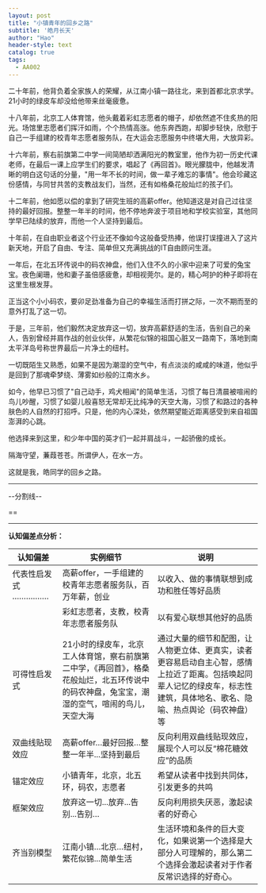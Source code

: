 ```yaml
---
layout: post
title: "小镇青年的回乡之路"
subtitle: '皓月长天'
author: "Hao"
header-style: text
catalog: true
tags:
  - AA002
---
```




二十年前，他背负着全家族人的荣耀，从江南小镇一路往北，来到首都北京求学。21小时的绿皮车却没给他带来丝毫疲惫。

十八年前，北京工人体育馆，他头戴着彩虹志愿者的帽子，却依然遮不住炙热的阳光。场馆里志愿者们挥汗如雨，个个热情高涨。他东奔西跑，却脚步轻快，欣慰于自己一手组建的校青年志愿者服务队，在大运会志愿服务中终堪大用，大放异彩。

十六年前，察右前旗第二中学一间简陋却洒满阳光的教室里，他作为初一历史代课老师，在最后一课上应学生们的要求，唱起了《再回首》。眼光朦胧中，他越发清晰的明白这句话的分量，"用一年不长的时间，做一辈子难忘的事情"。他会珍藏这份感情，与同甘共苦的支教战友们，当然，还有如格桑花般灿烂的孩子们。

十二年前，他如愿以偿的拿到了研究生班的高薪offer。他知道这是对自己过往坚持的最好回报。整整一年半的时间，他不停地奔波于项目地和学校实验室，其他同学早已陆续的放弃，而他一个人坚持到最后。

十年前，在自由职业者这个行业还不像如今这般备受热捧，他误打误撞进入了这片新天地，开启了自由、专注、简单但又充满挑战的IT自由顾问生涯。

一年后，在北五环传说中的码农神盘，他们入住不久的小家中迎来了可爱的兔宝宝。夜色阑珊，他和妻子虽倍感疲惫，却相视莞尔。是的，精心呵护的种子即将在这里生根发芽。

正当这个小小码农，要卯足劲准备为自己的幸福生活而打拼之际，一次不期而至的意外打乱了这一切。

于是，三年前，他们毅然决定放弃这一切，放弃高薪舒适的生活，告别自己的亲人，告别曾经并肩作战的创业伙伴，从繁花似锦的祖国心脏又一路南下，落地到南太平洋岛号称世界最后一片净土的纽村。

一切既陌生又熟悉，如果不是因为潮湿的空气中，有点淡淡的咸咸的味道，他似乎是回到了那魂牵梦绕、薄雾如纱般的江南水乡。

如今，他早已习惯了"自己动手，鸡犬相闻"的简单生活，习惯了每日清晨被喧闹的鸟儿吵醒，习惯了如婴儿般喜怒无常却无比纯净的天空大海，习惯了和路过的各种肤色的人自然的打招呼。只是，他的内心深处，依然期望能近距离感受到来自祖国澎湃的心跳。

他选择来到这里，和少年中国的英才们一起并肩战斗，一起骄傲的成长。

隔海守望，蒹葭苍苍。所谓伊人，在水一方。

这就是我，皓同学的回乡之路。

---
--分割线--

==



---

**认知偏差点分析：**

| 认知偏差                | 实例细节                                                     | 说明                                                         |
| ----------------------- | ------------------------------------------------------------ | ------------------------------------------------------------ |
| 代表性启发式     ……………. | 高薪offer，一手组建的校青年志愿者服务队，百万年薪，创业      | 以收入、做的事情联想到成功和胜任等好品质                     |
|                         | 彩虹志愿者，支教，校青年志愿者服务队                         | 以有爱心联想其他好的品质                                     |
| 可得性启发式            | 21小时的绿皮车，北京工人体育馆，察右前旗第二中学，《再回首》，格桑花般灿烂，北五环传说中的码农神盘，兔宝宝，潮湿的空气，喧闹的鸟儿，天空大海 | 通过大量的细节和配图，让人物更立体、更真实，读者更容易启动自主心智，感情上拉近了距离。包括唤起同辈人记忆的绿皮车，标志性建筑，具体地名、歌名、隐喻、热点舆论（码农神盘）等 |
| 双曲线贴现效应          | 高薪offer…最好回报…整整一年半...坚持到最后                   | 反向利用双曲线贴现效应，展现个人可以反“棉花糖效应”的品质     |
| 锚定效应                | 小镇青年，北京，北五环，码农，志愿者                         | 希望从读者中找到共同体，引发更多的共鸣                       |
| 框架效应                | 放弃这一切...放弃...告别...告别…                             | 反向利用损失厌恶，激起读者的好奇心                           |
| 齐当别模型              | 江南小镇…北京…纽村，繁花似锦...简单生活                      | 生活环境和条件的巨大变化，如果说第一个选择是大部分人可理解的，那么第二个选择会激起读者对于作者反常识选择的好奇心。 |
